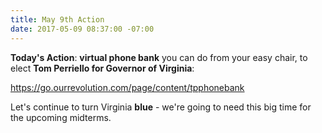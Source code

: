 ```yaml
---
title: May 9th Action
date: 2017-05-09 08:37:00 -07:00
---
```


**Today's Action**:  **virtual phone bank** you can do from your easy chair, to elect **Tom Perriello for Governor of Virginia**:

https://go.ourrevolution.com/page/content/tpphonebank

Let's continue to turn Virginia **blue** - we're going to need this big time for the upcoming midterms.
